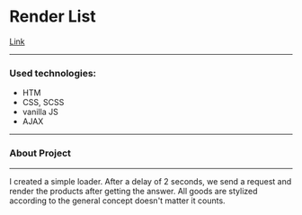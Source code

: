 # Render List #

[Link](https://boryskerekesha.github.io/render_list/)

***
### Used technologies: ###

  * HTM
  * CSS, SCSS
  * vanilla JS
  * AJAX

***

### About Project ###

***

I created a simple loader. After a delay of 2 seconds, we send a request and render the products after getting the answer. All goods are stylized according to the general concept doesn't matter it counts.
